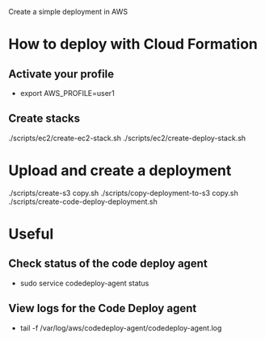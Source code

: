 Create a simple deployment in AWS

# How to deploy with Cloud Formation

## Activate your profile
- export AWS_PROFILE=user1

## Create stacks
./scripts/ec2/create-ec2-stack.sh
./scripts/ec2/create-deploy-stack.sh 

# Upload and create a deployment
./scripts/create-s3 copy.sh
./scripts/copy-deployment-to-s3 copy.sh
./scripts/create-code-deploy-deployment.sh

# Useful

## Check status of the code deploy agent
- sudo service codedeploy-agent status

## View logs for the Code Deploy agent
- tail -f /var/log/aws/codedeploy-agent/codedeploy-agent.log
